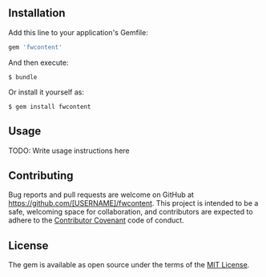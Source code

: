 ## Installation

Add this line to your application's Gemfile:

```ruby
gem 'fwcontent'
```

And then execute:

    $ bundle

Or install it yourself as:

    $ gem install fwcontent

## Usage

TODO: Write usage instructions here


## Contributing

Bug reports and pull requests are welcome on GitHub at https://github.com/[USERNAME]/fwcontent. This project is intended to be a safe, welcoming space for collaboration, and contributors are expected to adhere to the [Contributor Covenant](contributor-covenant.org) code of conduct.


## License

The gem is available as open source under the terms of the [MIT License](http://opensource.org/licenses/MIT).

